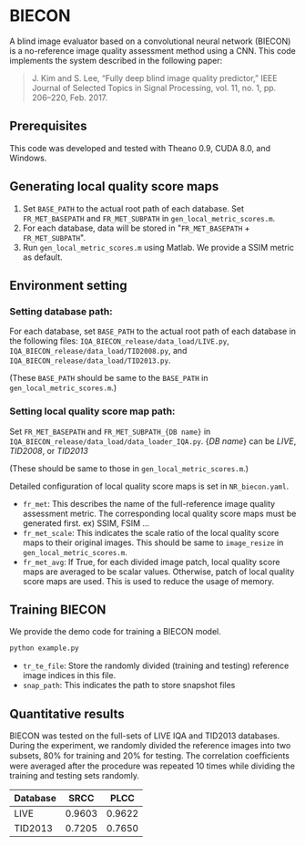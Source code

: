 # BIECON
A blind image evaluator based on a convolutional neural network (BIECON) is a no-reference image quality assessment method using a CNN.
This code implements the system described in the following paper:

> J. Kim and S. Lee, “Fully deep blind image quality predictor,” IEEE Journal of Selected Topics in Signal Processing, vol. 11, no. 1, pp. 206–220, Feb. 2017.

## Prerequisites
This code was developed and tested with Theano 0.9, CUDA 8.0, and Windows.

## Generating local quality score maps
1. Set `BASE_PATH` to the actual root path of each database.
Set `FR_MET_BASEPATH` and `FR_MET_SUBPATH` in `gen_local_metric_scores.m`.
2. For each database, data will be stored in "`FR_MET_BASEPATH` + `FR_MET_SUBPATH`".
3. Run `gen_local_metric_scores.m` using Matlab. We provide a SSIM metric as default.

## Environment setting
### Setting database path:
For each database, set `BASE_PATH` to the actual root path of each database in the following files:
`IQA_BIECON_release/data_load/LIVE.py`,
`IQA_BIECON_release/data_load/TID2008.py`, and
`IQA_BIECON_release/data_load/TID2013.py`.

(These `BASE_PATH` should be same to the `BASE_PATH` in `gen_local_metric_scores.m`.)

### Setting local quality score map path:
Set `FR_MET_BASEPATH` and `FR_MET_SUBPATH_{DB name}` in
`IQA_BIECON_release/data_load/data_loader_IQA.py`.
{*DB name*} can be *LIVE*, *TID2008*, or *TID2013*

(These should be same to those in `gen_local_metric_scores.m`.)

Detailed configuration of local quality score maps is set in `NR_biecon.yaml`.
- `fr_met`: This describes the name of the full-reference image quality assessment metric. The corresponding local quality score maps must be generated first. ex) SSIM, FSIM ...
- `fr_met_scale`: This indicates the scale ratio of the local quality score maps to their original images. This should be same to `image_resize` in `gen_local_metric_scores.m`.
- `fr_met_avg`: If True, for each divided image patch, local quality score maps are averaged to be scalar values. Otherwise, patch of local quality score maps are used. This is used to reduce the usage of memory.


## Training BIECON
We provide the demo code for training a BIECON model.
```bash
python example.py
```

- `tr_te_file`: Store the randomly divided (training and testing) reference image indices in this file.
- `snap_path`: This indicates the path to store snapshot files


## Quantitative results
BIECON was tested on the full-sets of LIVE IQA and TID2013 databases. During the experiment, we randomly divided the reference images into two subsets, 80% for training and 20% for testing. The correlation coefﬁcients were averaged after the procedure was repeated 10 times while dividing the training and testing sets randomly.

|Database |SRCC   |PLCC   |
|---------|:-----:|:-----:|
|LIVE     |0.9603 | 0.9622|
|TID2013  |0.7205 | 0.7650|


